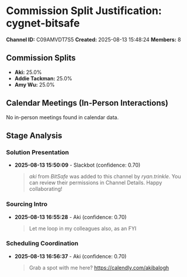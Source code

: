 # Commission Split Justification: cygnet-bitsafe

**Channel ID:** C09AMVDT7S5
**Created:** 2025-08-13 15:48:24
**Members:** 8

## Commission Splits

- **Aki:** 25.0%
- **Addie Tackman:** 25.0%
- **Amy Wu:** 25.0%

## Calendar Meetings (In-Person Interactions)

No in-person meetings found in calendar data.

## Stage Analysis

### Solution Presentation

- **2025-08-13 15:50:09** - Slackbot (confidence: 0.70)
  > *aki* from *BitSafe* was added to this channel by *ryan.trinkle*. You can review their permissions in Channel Details. Happy collaborating!

### Sourcing Intro

- **2025-08-13 16:55:28** - Aki (confidence: 0.70)
  > Let me loop in my colleagues also, as an FYI

### Scheduling Coordination

- **2025-08-13 16:56:37** - Aki (confidence: 0.70)
  > Grab a spot with me here? <https://calendly.com/akibalogh>

